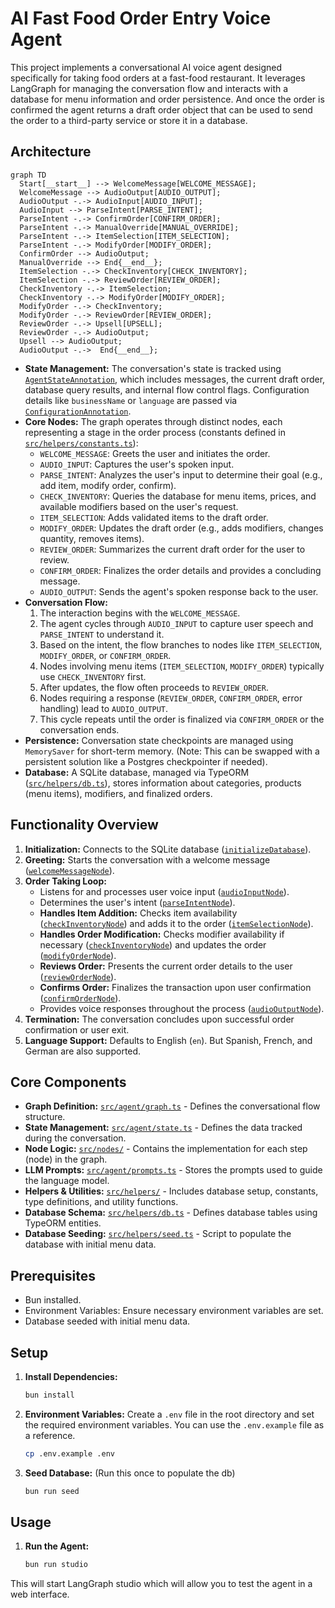 # AI Fast Food Order Entry Voice Agent

This project implements a conversational AI voice agent designed specifically for taking food orders at a fast-food restaurant. It leverages LangGraph for managing the conversation flow and interacts with a database for menu information and order persistence. And once the order is confirmed the agent returns a draft order object that can be used to send the order to a third-party service or store it in a database.

## Architecture

```mermaid
graph TD
  Start[__start__] --> WelcomeMessage[WELCOME_MESSAGE];
  WelcomeMessage --> AudioOutput[AUDIO_OUTPUT];
  AudioOutput -.-> AudioInput[AUDIO_INPUT];
  AudioInput --> ParseIntent[PARSE_INTENT];
  ParseIntent -.-> ConfirmOrder[CONFIRM_ORDER];
  ParseIntent -.-> ManualOverride[MANUAL_OVERRIDE];
  ParseIntent -.-> ItemSelection[ITEM_SELECTION];
  ParseIntent -.-> ModifyOrder[MODIFY_ORDER];
  ConfirmOrder --> AudioOutput;
  ManualOverride --> End{__end__};
  ItemSelection -.-> CheckInventory[CHECK_INVENTORY];
  ItemSelection -.-> ReviewOrder[REVIEW_ORDER];
  CheckInventory -.-> ItemSelection;
  CheckInventory -.-> ModifyOrder[MODIFY_ORDER];
  ModifyOrder -.-> CheckInventory;
  ModifyOrder -.-> ReviewOrder[REVIEW_ORDER];
  ReviewOrder -.-> Upsell[UPSELL];
  ReviewOrder -.-> AudioOutput;
  Upsell --> AudioOutput;
  AudioOutput -.->  End{__end__};
```

*   **State Management:** The conversation's state is tracked using [`AgentStateAnnotation`](src/agent/state.ts), which includes messages, the current draft order, database query results, and internal flow control flags. Configuration details like `businessName` or `language` are passed via [`ConfigurationAnnotation`](src/agent/state.ts).
*   **Core Nodes:** The graph operates through distinct nodes, each representing a stage in the order process (constants defined in [`src/helpers/constants.ts`](src/helpers/constants.ts)):
    *   `WELCOME_MESSAGE`: Greets the user and initiates the order.
    *   `AUDIO_INPUT`: Captures the user's spoken input.
    *   `PARSE_INTENT`: Analyzes the user's input to determine their goal (e.g., add item, modify order, confirm).
    *   `CHECK_INVENTORY`: Queries the database for menu items, prices, and available modifiers based on the user's request.
    *   `ITEM_SELECTION`: Adds validated items to the draft order.
    *   `MODIFY_ORDER`: Updates the draft order (e.g., adds modifiers, changes quantity, removes items).
    *   `REVIEW_ORDER`: Summarizes the current draft order for the user to review.
    *   `CONFIRM_ORDER`: Finalizes the order details and provides a concluding message.
    *   `AUDIO_OUTPUT`: Sends the agent's spoken response back to the user.
*   **Conversation Flow:**
    1.  The interaction begins with the `WELCOME_MESSAGE`.
    2.  The agent cycles through `AUDIO_INPUT` to capture user speech and `PARSE_INTENT` to understand it.
    3.  Based on the intent, the flow branches to nodes like `ITEM_SELECTION`, `MODIFY_ORDER`, or `CONFIRM_ORDER`.
    4.  Nodes involving menu items (`ITEM_SELECTION`, `MODIFY_ORDER`) typically use `CHECK_INVENTORY` first.
    5.  After updates, the flow often proceeds to `REVIEW_ORDER`.
    6.  Nodes requiring a response (`REVIEW_ORDER`, `CONFIRM_ORDER`, error handling) lead to `AUDIO_OUTPUT`.
    7.  This cycle repeats until the order is finalized via `CONFIRM_ORDER` or the conversation ends.
*   **Persistence:** Conversation state checkpoints are managed using `MemorySaver` for short-term memory. (Note: This can be swapped with a persistent solution like a Postgres checkpointer if needed).
*   **Database:** A SQLite database, managed via TypeORM ([`src/helpers/db.ts`](src/helpers/db.ts)), stores information about categories, products (menu items), modifiers, and finalized orders.


## Functionality Overview

1.  **Initialization:** Connects to the SQLite database ([`initializeDatabase`](src/helpers/db.ts)).
2.  **Greeting:** Starts the conversation with a welcome message ([`welcomeMessageNode`](src/nodes/welcome-message.ts)).
3.  **Order Taking Loop:**
    *   Listens for and processes user voice input ([`audioInputNode`](src/nodes/audio-input.ts)).
    *   Determines the user's intent ([`parseIntentNode`](src/nodes/parse-intent.ts)).
    *   **Handles Item Addition:** Checks item availability ([`checkInventoryNode`](src/nodes/check-inventory.ts)) and adds it to the order ([`itemSelectionNode`](src/nodes/item-selection.ts)).
    *   **Handles Order Modification:** Checks modifier availability if necessary ([`checkInventoryNode`](src/nodes/check-inventory.ts)) and updates the order ([`modifyOrderNode`](src/nodes/modify-order.ts)).
    *   **Reviews Order:** Presents the current order details to the user ([`reviewOrderNode`](src/nodes/review-order.ts)).
    *   **Confirms Order:** Finalizes the transaction upon user confirmation ([`confirmOrderNode`](src/nodes/confirm-order.ts)).
    *   Provides voice responses throughout the process ([`audioOutputNode`](src/nodes/audio-output.ts)).
4.  **Termination:** The conversation concludes upon successful order confirmation or user exit.
5.  **Language Support:** Defaults to English (`en`). But Spanish, French, and German are also supported. 

## Core Components

*   **Graph Definition:** [`src/agent/graph.ts`](src/agent/graph.ts) - Defines the conversational flow structure.
*   **State Management:** [`src/agent/state.ts`](src/agent/state.ts) - Defines the data tracked during the conversation.
*   **Node Logic:** [`src/nodes/`](nodes) - Contains the implementation for each step (node) in the graph.
*   **LLM Prompts:** [`src/agent/prompts.ts`](src/agent/prompts.ts) - Stores the prompts used to guide the language model.
*   **Helpers & Utilities:** [`src/helpers/`](src/helpers) - Includes database setup, constants, type definitions, and utility functions.
*   **Database Schema:** [`src/helpers/db.ts`](src/helpers/db.ts) - Defines database tables using TypeORM entities.
*   **Database Seeding:** [`src/helpers/seed.ts`](src/helpers/seed.ts) - Script to populate the database with initial menu data.

## Prerequisites

*   Bun installed.
*   Environment Variables: Ensure necessary environment variables are set.
*   Database seeded with initial menu data.

## Setup

1.  **Install Dependencies:**
    ````bash
    bun install
    ````
2. **Environment Variables:** Create a `.env` file in the root directory and set the required environment variables. You can use the `.env.example` file as a reference.
    ````bash
    cp .env.example .env
    ````
3.  **Seed Database:** (Run this once to populate the db)
    ````bash
    bun run seed
    ````

## Usage

1.  **Run the Agent:**
    ````bash
    bun run studio 
    ````
This will start LangGraph studio which will allow you to test the agent in a web interface.

